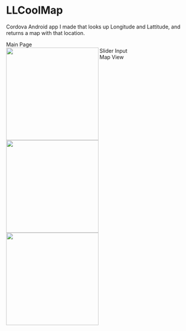 # LLCoolMap
Cordova Android app I made that looks up Longitude and Lattitude, and returns a map with that location.

Main Page</br>
<img src="https://i.imgur.com/ThIafE4.png" align="left" height="250" width="250" >
Slider Input</br>
<img src="https://i.imgur.com/SMUEADQ.png" align="left" height="250" width="250" >
Map View</br>
<img src="https://i.imgur.com/mb5b1ck.png" align="left" height="250" width="250" >
